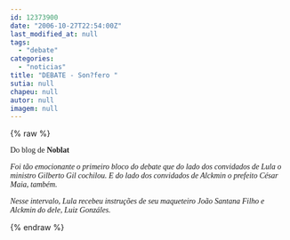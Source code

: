 ```yaml
---
id: 12373900
date: "2006-10-27T22:54:00Z"
last_modified_at: null
tags:
  - "debate"
categories:
  - "noticias"
title: "DEBATE - Son?fero "
sutia: null
chapeu: null
autor: null
imagem: null
---
```

{% raw %}
<p><P><FONT face=\"Times New Roman\"><FONT face=Verdana>Do blog de <STRONG>Noblat</STRONG></FONT></P></p>
<p><P><I><FONT face=Verdana>Foi tão emocionante o primeiro bloco do debate que do lado dos convidados de Lula o ministro Gilberto Gil cochilou. E do lado dos convidados de Alckmin o prefeito César Maia, também.</FONT></P></I></p>
<p><P><I><FONT face=Verdana>Nesse intervalo, Lula recebeu instruções de seu maqueteiro João Santana Filho e Alckmin do dele, Luiz Gonzáles.</FONT></P></I></FONT> </p>
{% endraw %}